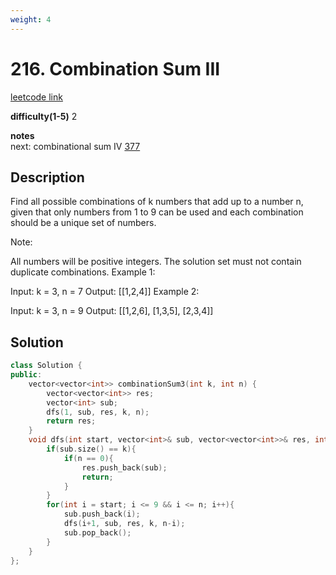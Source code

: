 ```yaml
---
weight: 4
---
```

# 216. Combination Sum III
[leetcode link](https://leetcode.com/problems/combination-sum-iii/)

**difficulty(1-5)** 
2

**notes**   
next: combinational sum IV [377](377)

## Description
Find all possible combinations of k numbers that add up to a number n, given that only numbers from 1 to 9 can be used and each combination should be a unique set of numbers.

Note:

All numbers will be positive integers.
The solution set must not contain duplicate combinations.
Example 1:

Input: k = 3, n = 7
Output: [[1,2,4]]
Example 2:

Input: k = 3, n = 9
Output: [[1,2,6], [1,3,5], [2,3,4]]

## Solution

```c++
class Solution {
public:
    vector<vector<int>> combinationSum3(int k, int n) {
        vector<vector<int>> res;
        vector<int> sub;
        dfs(1, sub, res, k, n);
        return res;
    }
    void dfs(int start, vector<int>& sub, vector<vector<int>>& res, int k, int n){
        if(sub.size() == k){
            if(n == 0){
                res.push_back(sub);
                return;
            }
        }
        for(int i = start; i <= 9 && i <= n; i++){
            sub.push_back(i);
            dfs(i+1, sub, res, k, n-i);
            sub.pop_back();
        }
    }
};
```

